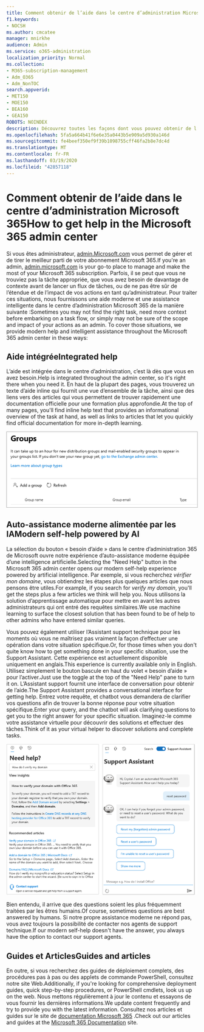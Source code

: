 ```yaml
---
title: Comment obtenir de l’aide dans le centre d’administration Microsoft 365
f1.keywords:
- NOCSH
ms.author: cmcatee
manager: mnirkhe
audience: Admin
ms.service: o365-administration
localization_priority: Normal
ms.collection:
- M365-subscription-management
- Adm_O365
- Adm_NonTOC
search.appverid:
- MET150
- MOE150
- BEA160
- GEA150
ROBOTS: NOINDEX
description: Découvrez toutes les façons dont vous pouvez obtenir de l’aide à l’aide du centre d’administration Microsoft 365.
ms.openlocfilehash: 5fa5a664b41f6e6e35a0443b5e909a5d930a146d
ms.sourcegitcommit: fe4beef350ef9f39b1098755cff46fa2b8e7dc4d
ms.translationtype: MT
ms.contentlocale: fr-FR
ms.lasthandoff: 03/19/2020
ms.locfileid: "42857118"
---
```

<!-- The following is just placeholder text from Madhura's mail. We need to add images/examples of each -->

# <a name="how-to-get-help-in-the-microsoft-365-admin-center"></a><span data-ttu-id="19ae4-103">Comment obtenir de l’aide dans le centre d’administration Microsoft 365</span><span class="sxs-lookup"><span data-stu-id="19ae4-103">How to get help in the Microsoft 365 admin center</span></span>

<span data-ttu-id="19ae4-104">Si vous êtes administrateur, [admin.Microsoft.com](https://admin.microsoft.com) vous permet de gérer et de tirer le meilleur parti de votre abonnement Microsoft 365.</span><span class="sxs-lookup"><span data-stu-id="19ae4-104">If you're an admin, [admin.microsoft.com](https://admin.microsoft.com) is your go-to place to manage and make the most of your Microsoft 365 subscription.</span></span> <span data-ttu-id="19ae4-105">Parfois, il se peut que vous ne trouviez pas la tâche appropriée, que vous avez besoin de davantage de contexte avant de lancer un flux de tâches, ou de ne pas être sûr de l’étendue et de l’impact de vos actions en tant qu’administrateur. Pour traiter ces situations, nous fournissons une aide moderne et une assistance intelligente dans le centre d’administration Microsoft 365 de la manière suivante :</span><span class="sxs-lookup"><span data-stu-id="19ae4-105">Sometimes you may not find the right task, need more context before embarking on a task flow, or simply may not be sure of the scope and impact of your actions as an admin. To cover those situations, we provide modern help and intelligent assistance throughout the Microsoft 365 admin center in these ways:</span></span>
 
## <a name="integrated-help"></a><span data-ttu-id="19ae4-106">Aide intégrée</span><span class="sxs-lookup"><span data-stu-id="19ae4-106">Integrated help</span></span>
<span data-ttu-id="19ae4-107">L’aide est intégrée dans le centre d’administration, c’est là dès que vous en avez besoin.</span><span class="sxs-lookup"><span data-stu-id="19ae4-107">Help is integrated throughout the admin center, so it's right there when you need it.</span></span> <span data-ttu-id="19ae4-108">En haut de la plupart des pages, vous trouverez un texte d’aide inline qui fournit une vue d’ensemble de la tâche, ainsi que des liens vers des articles qui vous permettent de trouver rapidement une documentation officielle pour une formation plus approfondie.</span><span class="sxs-lookup"><span data-stu-id="19ae4-108">At the top of many pages, you'll find inline help text that provides an informational overview of the task at hand, as well as links to articles that let you quickly find official documentation for more in-depth learning.</span></span>

![Page groupes affichant l’aide incorporée et des liens vers des Articles](../../media/integrated-help.png)

## <a name="modern-self-help-powered-by-ai"></a><span data-ttu-id="19ae4-110">Auto-assistance moderne alimentée par les IA</span><span class="sxs-lookup"><span data-stu-id="19ae4-110">Modern self-help powered by AI</span></span>

<span data-ttu-id="19ae4-111">La sélection du bouton « besoin d’aide » dans le centre d’administration 365 de Microsoft ouvre notre expérience d’auto-assistance moderne équipée d’une intelligence artificielle.</span><span class="sxs-lookup"><span data-stu-id="19ae4-111">Selecting the "Need Help" button in the Microsoft 365 admin center opens our modern self-help experience powered by artificial intelligence.</span></span> <span data-ttu-id="19ae4-112">Par exemple, si vous recherchez *vérifier mon domaine*, vous obtiendrez les étapes plus quelques articles que nous pensons être utiles.</span><span class="sxs-lookup"><span data-stu-id="19ae4-112">For example, if you search for *verify my domain*, you'll get the steps plus a few articles we think will help you.</span></span> <span data-ttu-id="19ae4-113">Nous utilisons la solution d’apprentissage automatique pour mettre en avant les autres administrateurs qui ont entré des requêtes similaires.</span><span class="sxs-lookup"><span data-stu-id="19ae4-113">We use machine learning to surface the closest solution that has been found to be of help to other admins who have entered similar queries.</span></span>

<span data-ttu-id="19ae4-114">Vous pouvez également utiliser l’Assistant support technique pour les moments où vous ne maîtrisez pas vraiment la façon d’effectuer une opération dans votre situation spécifique.</span><span class="sxs-lookup"><span data-stu-id="19ae4-114">Or, for those times when you don't quite know how to get something done in your specific situation, use the Support Assistant.</span></span> <span data-ttu-id="19ae4-115">Cette expérience est actuellement disponible uniquement en anglais.</span><span class="sxs-lookup"><span data-stu-id="19ae4-115">This experience is currently available only in English.</span></span> <span data-ttu-id="19ae4-116">Utilisez simplement le bouton bascule en haut du volet « besoin d’aide » pour l’activer.</span><span class="sxs-lookup"><span data-stu-id="19ae4-116">Just use the toggle at the top of the "Need Help" pane to turn it on.</span></span> <span data-ttu-id="19ae4-117">L’Assistant support fournit une interface de conversation pour obtenir de l’aide.</span><span class="sxs-lookup"><span data-stu-id="19ae4-117">The Support Assistant provides a conversational interface for getting help.</span></span> <span data-ttu-id="19ae4-118">Entrez votre requête, et chatbot vous demandera de clarifier vos questions afin de trouver la bonne réponse pour votre situation spécifique.</span><span class="sxs-lookup"><span data-stu-id="19ae4-118">Enter your query, and the chatbot will ask clarifying questions to get you to the right answer for your specific situation.</span></span> <span data-ttu-id="19ae4-119">Imaginez-le comme votre assistance virtuelle pour découvrir des solutions et effectuer des tâches.</span><span class="sxs-lookup"><span data-stu-id="19ae4-119">Think of it as your virtual helper to discover solutions and complete tasks.</span></span>

![Auto-assistance moderne](../../media/help-options.png)

<span data-ttu-id="19ae4-121">Bien entendu, il arrive que des questions soient les plus fréquemment traitées par les êtres humains.</span><span class="sxs-lookup"><span data-stu-id="19ae4-121">Of course, sometimes questions are best answered by humans.</span></span> <span data-ttu-id="19ae4-122">Si notre propre assistance moderne ne répond pas, vous avez toujours la possibilité de contacter nos agents de support technique.</span><span class="sxs-lookup"><span data-stu-id="19ae4-122">If our modern self-help doesn't have the answer, you always have the option to contact our support agents.</span></span>

## <a name="guides-and-articles"></a><span data-ttu-id="19ae4-123">Guides et Articles</span><span class="sxs-lookup"><span data-stu-id="19ae4-123">Guides and articles</span></span>

<span data-ttu-id="19ae4-124">En outre, si vous recherchez des guides de déploiement complets, des procédures pas à pas ou des applets de commande PowerShell, consultez notre site Web.</span><span class="sxs-lookup"><span data-stu-id="19ae4-124">Additionally, if you're looking for comprehensive deployment guides, quick step-by-step procedures, or PowerShell cmdlets, look us up on the web.</span></span> <span data-ttu-id="19ae4-125">Nous mettons régulièrement à jour le contenu et essayons de vous fournir les dernières informations.</span><span class="sxs-lookup"><span data-stu-id="19ae4-125">We update content frequently and try to provide you with the latest information.</span></span> <span data-ttu-id="19ae4-126">Consultez nos articles et guides sur le site de [documentation Microsoft 365](https://docs.microsoft.com/microsoft-365/) .</span><span class="sxs-lookup"><span data-stu-id="19ae4-126">Check out our articles and guides at the [Microsoft 365 Documentation](https://docs.microsoft.com/microsoft-365/) site.</span></span>
